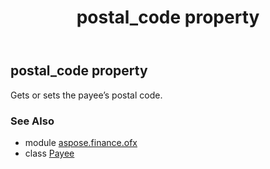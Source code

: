﻿---
title: postal_code property
second_title: Aspose.Finance for Python via .NET API References
description: 
type: docs
weight: 100
url: /python-net/aspose.finance.ofx/payee/postal_code/
is_root: false
---

## postal_code property


Gets or sets the payee’s postal code.

### See Also
* module [aspose.finance.ofx](../../)
* class [Payee](/finance/python-net/aspose.finance.ofx/payee)
